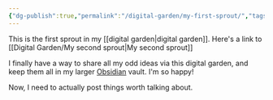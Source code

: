 ```yaml
---
{"dg-publish":true,"permalink":"/digital-garden/my-first-sprout/","tags":"gardenEntry"}
---
```


This is the first sprout in my [[digital garden|digital garden]].
Here's a link to  [[Digital Garden/My second sprout|My second sprout]]

I finally have a way to share all my odd ideas via this digital garden, and keep them all in my larger [Obsidian](https://obsidian.md) vault.
I'm so happy! 

Now, I need to actually post things worth talking about.
